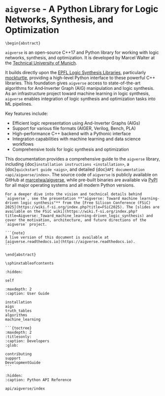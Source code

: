 # `aigverse` - A Python Library for Logic Networks, Synthesis, and Optimization

```{raw} latex
\begin{abstract}
```

`aigverse` is an open-source C++17 and Python library for working with logic networks, synthesis, and optimization. It is developed by Marcel Walter at the [Technical University of Munich](https://www.tum.de/).

It builds directly upon the [EPFL Logic Synthesis Libraries](https://arxiv.org/abs/1805.05121), particularly [mockturtle](https://github.com/lsils/mockturtle), providing a high-level Python interface to these powerful C++ libraries. This foundation gives `aigverse` access to state-of-the-art algorithms for And‑Inverter Graph (AIG) manipulation and logic synthesis. As an infrastructure project toward machine learning in logic synthesis, `aigverse` enables integration of logic synthesis and optimization tasks into ML pipelines.

Key features include:

- Efficient logic representation using And-Inverter Graphs (AIGs)
- Support for various file formats (AIGER, Verilog, Bench, PLA)
- High-performance C++ backend with a Pythonic interface
- Integration capabilities with machine learning and data science workflows
- Comprehensive tools for logic synthesis and optimization

This documentation provides a comprehensive guide to the `aigverse` library, including {doc}`installation instructions <installation>`, a {doc}`quickstart guide <aigs>`, and detailed {doc}`API documentation <api/aigverse/index>`.
The source code of `aigverse` is publicly available on GitHub at [marcelwa/aigverse](https://github.com/marcelwa/aigverse), while pre-built binaries are available via [PyPI](https://pypi.org/project/aigverse/) for all major operating systems and all modern Python versions.

```{seealso}
For a deeper dive into the vision and technical details behind `aigverse`, see the presentation **"aigverse: Toward machine learning-driven logic synthesis"** from the [Free Silicon Conference (FSiC) 2025](https://wiki.f-si.org/index.php?title=FSiC2025). The [slides are available on the FSiC wiki](https://wiki.f-si.org/index.php?title=Aigverse:_Toward_machine_learning-driven_logic_synthesis) and cover the motivation, architecture, and future directions of the `aigverse` project.
```

````{only} latex
```{note}
A live version of this document is available at [aigverse.readthedocs.io](https://aigverse.readthedocs.io).
```
````

```{raw} latex
\end{abstract}

\sphinxtableofcontents
```

```{toctree}
:hidden:

self
```

```{toctree}
:maxdepth: 2
:caption: User Guide

installation
aigs
truth_tables
algorithms
machine_learning
```

````{only} not latex
```{toctree}
:maxdepth: 2
:titlesonly:
:caption: Developers
:glob:

contributing
support
DevelopmentGuide
```
````

```{toctree}
:hidden:
:caption: Python API Reference

api/aigverse/index
```
